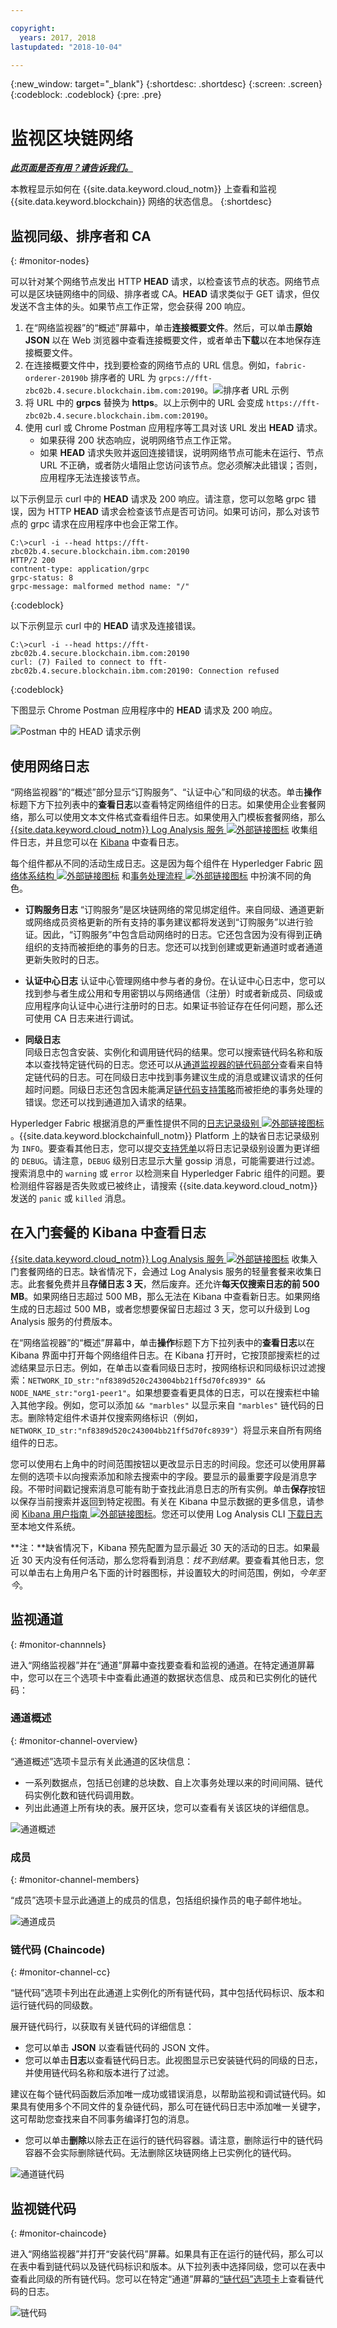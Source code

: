 ```yaml
---

copyright:
  years: 2017, 2018
lastupdated: "2018-10-04"

---
```


{:new_window: target="_blank"}
{:shortdesc: .shortdesc}
{:screen: .screen}
{:codeblock: .codeblock}
{:pre: .pre}

# 监视区块链网络


***[此页面是否有用？请告诉我们。](https://www.surveygizmo.com/s3/4501493/IBM-Blockchain-Documentation)***


本教程显示如何在 {{site.data.keyword.cloud_notm}} 上查看和监视 {{site.data.keyword.blockchain}} 网络的状态信息。
{:shortdesc}


## 监视同级、排序者和 CA
{: #monitor-nodes}

可以针对某个网络节点发出 HTTP **HEAD** 请求，以检查该节点的状态。网络节点可以是区块链网络中的同级、排序者或 CA。**HEAD** 请求类似于 GET 请求，但仅发送不含主体的头。如果节点工作正常，您会获得 200 响应。

1. 在“网络监视器”的“概述”屏幕中，单击**连接概要文件**。然后，可以单击**原始 JSON** 以在 Web 浏览器中查看连接概要文件，或者单击**下载**以在本地保存连接概要文件。
2. 在连接概要文件中，找到要检查的网络节点的 URL 信息。例如，`fabric-orderer-20190b` 排序者的 URL 为 `grpcs://fft-zbc02b.4.secure.blockchain.ibm.com:20190`。![排序者 URL 示例](../images/orderer_url.png "排序者 URL 示例")
3. 将 URL 中的 **grpcs** 替换为 **https**。以上示例中的 URL 会变成 `https://fft-zbc02b.4.secure.blockchain.ibm.com:20190`。
4. 使用 curl 或 Chrome Postman 应用程序等工具对该 URL 发出 **HEAD** 请求。
    - 如果获得 200 状态响应，说明网络节点工作正常。
    - 如果 **HEAD** 请求失败并返回连接错误，说明网络节点可能未在运行、节点 URL 不正确，或者防火墙阻止您访问该节点。您必须解决此错误；否则，应用程序无法连接该节点。

以下示例显示 curl 中的 **HEAD** 请求及 200 响应。请注意，您可以忽略 grpc 错误，因为 HTTP **HEAD** 请求会检查该节点是否可访问。如果可访问，那么对该节点的 grpc 请求在应用程序中也会正常工作。

```
C:\>curl -i --head https://fft-zbc02b.4.secure.blockchain.ibm.com:20190
HTTP/2 200
contnent-type: application/grpc
grpc-status: 8
grpc-message: malformed method name: "/"
```
{:codeblock}

以下示例显示 curl 中的 **HEAD** 请求及连接错误。

```
C:\>curl -i --head https://fft-zbc02b.4.secure.blockchain.ibm.com:20190
curl: (7) Failed to connect to fft-zbc02b.4.secure.blockchain.ibm.com:20190: Connection refused
```
{:codeblock}

下图显示 Chrome Postman 应用程序中的 **HEAD** 请求及 200 响应。

  ![Postman 中的 HEAD 请求示例](../images/orderer_head_postman.png "Postman 中的 HEAD 请求示例")

## 使用网络日志
“网络监视器”的“概述”部分显示“订购服务”、“认证中心”和同级的状态。单击**操作**标题下方下拉列表中的**查看日志**以查看特定网络组件的日志。如果使用企业套餐网络，那么可以使用文本文件格式查看组件日志。如果使用入门模板套餐网络，那么 [{{site.data.keyword.cloud_notm}} Log Analysis 服务 ![外部链接图标](../images/external_link.svg "外部链接图标")](https://console.bluemix.net/catalog/services/log-analysis) 收集组件日志，并且您可以在 [Kibana](#viewing-logs-in-kibana-in-starter-plan) 中查看日志。

每个组件都从不同的活动生成日志。这是因为每个组件在 Hyperledger Fabric [网络体系结构 ![外部链接图标](../images/external_link.svg "外部链接图标")](https://hyperledger-fabric.readthedocs.io/en/release-1.2/network/network.html) 和[事务处理流程 ![外部链接图标](../images/external_link.svg "外部链接图标")](https://hyperledger-fabric.readthedocs.io/en/release-1.1/txflow.html) 中扮演不同的角色。

- **订购服务日志**
“订购服务”是区块链网络的常见绑定组件。来自同级、通道更新或网络成员资格更新的所有支持的事务建议都将发送到“订购服务”以进行验证。因此，“订购服务”中包含启动网络时的日志。它还包含因为没有得到正确组织的支持而被拒绝的事务的日志。您还可以找到创建或更新通道时或者通道更新失败时的日志。

- **认证中心日志**
认证中心管理网络中参与者的身份。在认证中心日志中，您可以找到参与者生成公用和专用密钥以与网络通信（注册）时或者新成员、同级或应用程序向认证中心进行注册时的日志。如果证书验证存在任何问题，那么还可使用 CA 日志来进行调试。

- **同级日志**  
同级日志包含安装、实例化和调用链代码的结果。您可以搜索链代码名称和版本以查找特定链代码的日志。您还可以从[通道监视器的链代码部分](#monitor-channel-cc)查看来自特定链代码的日志。可在同级日志中找到事务建议生成的消息或建议请求的任何超时问题。同级日志还包含因未能满足[链代码支持策略](install_instantiate_chaincode.html#endorsement-policy)而被拒绝的事务处理的错误。您还可以找到通道加入请求的结果。

Hyperledger Fabric 根据消息的严重性提供不同的[日志记录级别 ![外部链接图标](../images/external_link.svg "外部链接图标")](https://hyperledger-fabric.readthedocs.io/en/release-1.1/logging-control.html "日志记录控制")。{{site.data.keyword.blockchainfull_notm}} Platform 上的缺省日志记录级别为 `INFO`。要查看其他日志，您可以提交[支持凭单](../ibmblockchain_support.html#submitting-support-cases)以将日志记录级别设置为更详细的 `DEBUG`。请注意，`DEBUG` 级别日志显示大量 gossip 消息，可能需要进行过滤。搜索消息中的 `warning` 或 `error` 以检测来自 Hyperledger Fabric 组件的问题。要检测组件容器是否失败或已被终止，请搜索 {{site.data.keyword.cloud_notm}} 发送的 `panic` 或 `killed` 消息。

## 在入门套餐的 Kibana 中查看日志
[{{site.data.keyword.cloud_notm}} Log Analysis 服务 ![外部链接图标](../images/external_link.svg "外部链接图标")](https://console.bluemix.net/catalog/services/log-analysis "Log Analysis 服务") 收集入门套餐网络的日志。缺省情况下，会通过 Log Analysis 服务的轻量套餐来收集日志。此套餐免费并且**存储日志 3 天**，然后废弃。还允许**每天仅搜索日志的前 500 MB**。如果网络日志超过 500 MB，那么无法在 Kibana 中查看新日志。如果网络生成的日志超过 500 MB，或者您想要保留日志超过 3 天，您可以升级到 Log Analysis 服务的付费版本。

在“网络监视器”的“概述”屏幕中，单击**操作**标题下方下拉列表中的**查看日志**以在 Kibana 界面中打开每个网络组件日志。在 Kibana 打开时，它按顶部搜索栏的过滤结果显示日志。例如，在单击以查看同级日志时，按网络标识和同级标识过滤搜索：`NETWORK_ID_str:"nf8389d520c243004bb21ff5d70fc8939" && NODE_NAME_str:"org1-peer1"`。如果想要查看更具体的日志，可以在搜索栏中输入其他字段。例如，您可以添加 `&& "marbles"` 以显示来自 `"marbles"` 链代码的日志。删除特定组件术语并仅搜索网络标识（例如，`NETWORK_ID_str:"nf8389d520c243004bb21ff5d70fc8939"`）将显示来自所有网络组件的日志。

您可以使用右上角中的时间范围按钮以更改显示日志的时间段。您还可以使用屏幕左侧的选项卡以向搜索添加和除去搜索中的字段。要显示的最重要字段是消息字段。不带时间戳记搜索消息可能有助于查找此消息日志的所有实例。单击**保存**按钮以保存当前搜索并返回到特定视图。有关在 Kibana 中显示数据的更多信息，请参阅 [Kibana 用户指南 ![外部链接图标](../images/external_link.svg "外部链接图标")](https://www.elastic.co/guide/en/kibana/6.2/index.html "Kibana 用户指南")。您还可以使用 Log Analysis CLI [下载日志](https://console.bluemix.net/docs/services/CloudLogAnalysis/how-to/manage-logs/downloading_logs_cloud.html#downloading_logs)至本地文件系统。

**注：**缺省情况下，Kibana 预先配置为显示最近 30 天的活动的日志。如果最近 30 天内没有任何活动，那么您将看到消息：*找不到结果*。要查看其他日志，您可以单击右上角用户名下面的计时器图标，并设置较大的时间范围，例如，*今年至今*。

## 监视通道
{: #monitor-channnels}

进入“网络监视器”并在“通道”屏幕中查找要查看和监视的通道。在特定通道屏幕中，您可以在三个选项卡中查看此通道的数据状态信息、成员和已实例化的链代码：

### 通道概述
{: #monitor-channel-overview}

“通道概述”选项卡显示有关此通道的区块信息：
  * 一系列数据点，包括已创建的总块数、自上次事务处理以来的时间间隔、链代码实例化数和链代码调用数。
  * 列出此通道上所有块的表。展开区块，您可以查看有关该区块的详细信息。

  ![通道概述](../images/channel_overview_detail.png "通道概述")

### 成员
{: #monitor-channel-members}

“成员”选项卡显示此通道上的成员的信息，包括组织操作员的电子邮件地址。

  ![通道成员](../images/channel_members.png "通道成员")

### 链代码 (Chaincode)
{: #monitor-channel-cc}

“链代码”选项卡列出在此通道上实例化的所有链代码，其中包括代码标识、版本和运行链代码的同级数。

展开链代码行，以获取有关链代码的详细信息：
  * 您可以单击 **JSON** 以查看链代码的 JSON 文件。
  * 您可以单击**日志**以查看链代码日志。此视图显示已安装链代码的同级的日志，并使用链代码名称和版本进行了过滤。

建议在每个链代码函数后添加唯一成功或错误消息，以帮助监视和调试链代码。如果具有使用多个不同文件的复杂链代码，那么可在链代码日志中添加唯一关键字，这可帮助您查找来自不同事务编译打包的消息。
   * 您可以单击**删除**以除去正在运行的链代码容器。请注意，删除运行中的链代码容器不会实际删除链代码。无法删除区块链网络上已实例化的链代码。

  ![通道链代码](../images/channel_chaincode.png "通道链代码")


## 监视链代码
{: #monitor-chaincode}

进入“网络监视器”并打开“安装代码”屏幕。如果具有正在运行的链代码，那么可以在表中看到链代码以及链代码标识和版本。从下拉列表中选择同级，您可以在表中查看此同级的所有链代码。您可以在特定“通道”屏幕的[“链代码”选项卡](#monitor-channel-cc)上查看链代码的日志。

  ![链代码](../images/installed_cc.png "链代码")

<!----
## Monitoring sample applications
{: #monitor-apps}

In a Starter Plan network, you can view and access sample applications in the "Try Samples" screen of the Network Monitor.  After you deploy a sample application, you can click the **Launch** button to enter your application interface, or the **View on GitHub** link to visit the code repository.  For more information, see [Deploying sample applications](prebuilt_samples.html).

  ![Sample applications](../images/sampleappflow0.png "Sample applications")
--->
